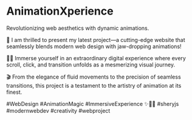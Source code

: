 # AnimationXperience
Revolutionizing web aesthetics with dynamic animations.

🚀 I am thrilled to present my latest project—a cutting-edge website that seamlessly blends modern web design with jaw-dropping animations!

🌟✨ Immerse yourself in an extraordinary digital experience where every scroll, click, and transition unfolds as a mesmerizing visual journey.

🎬 From the elegance of fluid movements to the precision of seamless transitions, this project is a testament to the artistry of animation at its finest.

#WebDesign #AnimationMagic #ImmersiveExperience ✨🎥💫
#sheryjs #modernwebdev #creativity #webproject
